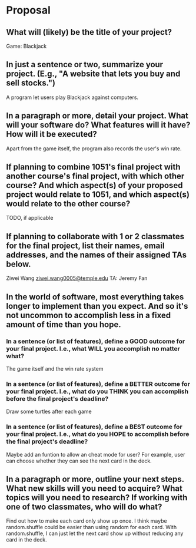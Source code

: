 # Proposal

## What will (likely) be the title of your project?

Game: Blackjack

## In just a sentence or two, summarize your project. (E.g., "A website that lets you buy and sell stocks.")

A program let users play Blackjack against computers. 

## In a paragraph or more, detail your project. What will your software do? What features will it have? How will it be executed?

Apart from the game itself, the program also records the user's win rate. 

## If planning to combine 1051's final project with another course's final project, with which other course? And which aspect(s) of your proposed project would relate to 1051, and which aspect(s) would relate to the other course?

TODO, if applicable

## If planning to collaborate with 1 or 2 classmates for the final project, list their names, email addresses, and the names of their assigned TAs below.

Ziwei Wang
ziwei.wang0005@temple.edu
TA: Jeremy Fan

## In the world of software, most everything takes longer to implement than you expect. And so it's not uncommon to accomplish less in a fixed amount of time than you hope.

### In a sentence (or list of features), define a GOOD outcome for your final project. I.e., what WILL you accomplish no matter what?

The game itself and the win rate system

### In a sentence (or list of features), define a BETTER outcome for your final project. I.e., what do you THINK you can accomplish before the final project's deadline?

Draw some turtles after each game

### In a sentence (or list of features), define a BEST outcome for your final project. I.e., what do you HOPE to accomplish before the final project's deadline?

Maybe add an funtion to allow an cheat mode for user? For example, user can choose whether they can see the next card in the deck. 

## In a paragraph or more, outline your next steps. What new skills will you need to acquire? What topics will you need to research? If working with one of two classmates, who will do what?

Find out how to make each card only show up once. I think maybe random.shuffle could be easier than using random for each card. With random.shuffle, I can just let the next card show up without reducing any card in the deck. 
